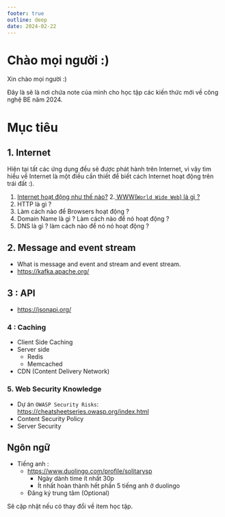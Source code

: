 ```yaml
---
footer: true
outline: deep
date: 2024-02-22
---
```


# Chào mọi người :)

Xin chào mọi người :)

Đây là sẽ là nơi chứa note của mình cho học tập các kiến thức mới về công nghệ BE năm 2024.

# Mục tiêu
## 1. Internet
Hiện tại tất các ứng dụng đều sẽ được phát hành trên Internet, vì vậy tìm hiểu về Internet là một điều cần thiết để biết cách Internet hoạt động trên trái đất :).

1. [Internet hoạt động như thế nào?](2024-03-14-Internet-Internet-hoat-dong-nhu-the-nao.md) 
2.[ WWW(`World Wide Web`) là gì ?](2024-03-18-world-wide-web-la-gi)
3. HTTP là gì ?
4. Làm cách nào để Browsers hoạt động ?
5. Domain Name là gì ? Làm cách nào để nó hoạt động ?
6. DNS là gì ? làm cách nào để nó nó hoạt động ?

## 2. Message and event stream
- What is message and event and stream and event stream.
- https://kafka.apache.org/
## 3 : API
 - https://jsonapi.org/
### 4 : Caching
- Client Side Caching
- Server side
  - Redis
  - Memcached
- CDN (Content Delivery Network)

### 5. Web Security Knowledge
- Dự án `OWASP Security Risks`: https://cheatsheetseries.owasp.org/index.html
- Content Security Policy
- Server Security

##  Ngôn ngữ
- Tiếng anh : 
  - https://www.duolingo.com/profile/solitarysp
    - Ngày dành time ít nhất 30p 
    - Ít nhất hoàn thành hết phần 5 tiếng anh ở duolingo
  - Đăng ký trung tâm (Optional)
 
Sẽ cập nhật nếu có thay đổi về item học tập.
